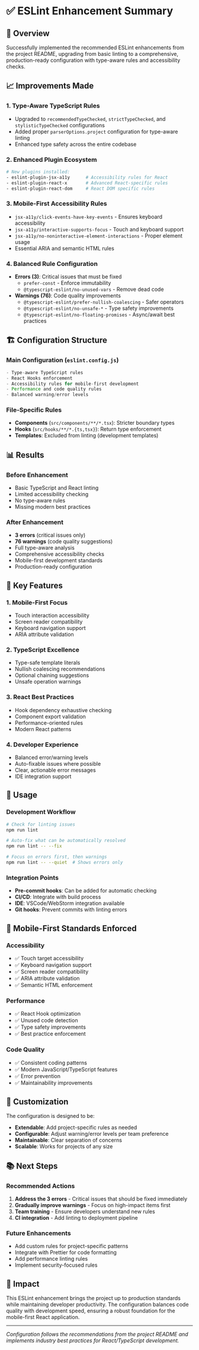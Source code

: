 # ✅ ESLint Enhancement Summary

## 🎯 Overview

Successfully implemented the recommended ESLint enhancements from the project README, upgrading from basic linting to a comprehensive, production-ready configuration with type-aware rules and accessibility checks.

## 📈 Improvements Made

### 1. **Type-Aware TypeScript Rules**
- Upgraded to `recommendedTypeChecked`, `strictTypeChecked`, and `stylisticTypeChecked` configurations
- Added proper `parserOptions.project` configuration for type-aware linting
- Enhanced type safety across the entire codebase

### 2. **Enhanced Plugin Ecosystem**
```bash
# New plugins installed:
- eslint-plugin-jsx-a11y      # Accessibility rules for React
- eslint-plugin-react-x       # Advanced React-specific rules  
- eslint-plugin-react-dom     # React DOM specific rules
```

### 3. **Mobile-First Accessibility Rules**
- `jsx-a11y/click-events-have-key-events` - Ensures keyboard accessibility
- `jsx-a11y/interactive-supports-focus` - Touch and keyboard support
- `jsx-a11y/no-noninteractive-element-interactions` - Proper element usage
- Essential ARIA and semantic HTML rules

### 4. **Balanced Rule Configuration**
- **Errors (3)**: Critical issues that must be fixed
  - `prefer-const` - Enforce immutability
  - `@typescript-eslint/no-unused-vars` - Remove dead code
- **Warnings (76)**: Code quality improvements
  - `@typescript-eslint/prefer-nullish-coalescing` - Safer operators
  - `@typescript-eslint/no-unsafe-*` - Type safety improvements
  - `@typescript-eslint/no-floating-promises` - Async/await best practices

## 🏗️ Configuration Structure

### Main Configuration (`eslint.config.js`)
```js
- Type-aware TypeScript rules
- React Hooks enforcement  
- Accessibility rules for mobile-first development
- Performance and code quality rules
- Balanced warning/error levels
```

### File-Specific Rules
- **Components** (`src/components/**/*.tsx`): Stricter boundary types
- **Hooks** (`src/hooks/**/*.{ts,tsx}`): Return type enforcement
- **Templates**: Excluded from linting (development templates)

## 📊 Results

### Before Enhancement
- Basic TypeScript and React linting
- Limited accessibility checking
- No type-aware rules
- Missing modern best practices

### After Enhancement  
- **3 errors** (critical issues only)
- **76 warnings** (code quality suggestions)
- Full type-aware analysis
- Comprehensive accessibility checks
- Mobile-first development standards
- Production-ready configuration

## 🎨 Key Features

### 1. **Mobile-First Focus**
- Touch interaction accessibility
- Screen reader compatibility
- Keyboard navigation support
- ARIA attribute validation

### 2. **TypeScript Excellence**
- Type-safe template literals
- Nullish coalescing recommendations
- Optional chaining suggestions
- Unsafe operation warnings

### 3. **React Best Practices**
- Hook dependency exhaustive checking
- Component export validation
- Performance-oriented rules
- Modern React patterns

### 4. **Developer Experience**
- Balanced error/warning levels
- Auto-fixable issues where possible
- Clear, actionable error messages
- IDE integration support

## 🚀 Usage

### Development Workflow
```bash
# Check for linting issues
npm run lint

# Auto-fix what can be automatically resolved
npm run lint -- --fix

# Focus on errors first, then warnings
npm run lint -- --quiet  # Shows errors only
```

### Integration Points
- **Pre-commit hooks**: Can be added for automatic checking
- **CI/CD**: Integrate with build process
- **IDE**: VSCode/WebStorm integration available
- **Git hooks**: Prevent commits with linting errors

## 📱 Mobile-First Standards Enforced

### Accessibility
- ✅ Touch target accessibility
- ✅ Keyboard navigation support  
- ✅ Screen reader compatibility
- ✅ ARIA attribute validation
- ✅ Semantic HTML enforcement

### Performance
- ✅ React Hook optimization
- ✅ Unused code detection
- ✅ Type safety improvements
- ✅ Best practice enforcement

### Code Quality
- ✅ Consistent coding patterns
- ✅ Modern JavaScript/TypeScript features
- ✅ Error prevention
- ✅ Maintainability improvements

## 🔧 Customization

The configuration is designed to be:
- **Extendable**: Add project-specific rules as needed
- **Configurable**: Adjust warning/error levels per team preference  
- **Maintainable**: Clear separation of concerns
- **Scalable**: Works for projects of any size

## 📚 Next Steps

### Recommended Actions
1. **Address the 3 errors** - Critical issues that should be fixed immediately
2. **Gradually improve warnings** - Focus on high-impact items first
3. **Team training** - Ensure developers understand new rules
4. **CI integration** - Add linting to deployment pipeline

### Future Enhancements
- Add custom rules for project-specific patterns
- Integrate with Prettier for code formatting
- Add performance linting rules
- Implement security-focused rules

## 🎉 Impact

This ESLint enhancement brings the project up to production standards while maintaining developer productivity. The configuration balances code quality with development speed, ensuring a robust foundation for the mobile-first React application.

---

*Configuration follows the recommendations from the project README and implements industry best practices for React/TypeScript development.*
